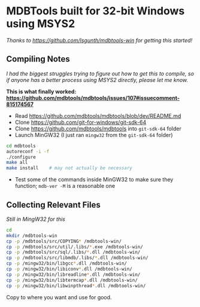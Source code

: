 # MDBTools built for 32-bit Windows using MSYS2

_Thanks to <https://github.com/lsgunth/mdbtools-win> for getting this started!_

## Compiling Notes

_I had the biggest struggles trying to figure out how to get this to compile, so if anyone has a better process using MSYS2 directly, please let me know._

**This is what finally worked: <https://github.com/mdbtools/mdbtools/issues/107#issuecomment-815174567>**

- Read <https://github.com/mdbtools/mdbtools/blob/dev/README.md>
- Clone <https://github.com/git-for-windows/git-sdk-64>
- Clone <https://github.com/mdbtools/mdbtools> into `git-sdk-64` folder
- Launch MinGW32 (I just ran `mingw32` from the `git-sdk-64` folder)

```sh
cd mdbtools
autoreconf -i -f
./configure
make all
make install    # may not actually be necessary
```

- Test some of the commands inside MinGW32 to make sure they function; `mdb-ver -M` is a reasonable one

## Collecting Relevant Files

_Still in MingW32 for this_

```sh
cd
mkdir /mdbtools-win
cp -p /mdbtools/src/COPYING* /mdbtools-win/
cp -p /mdbtools/src/util/.libs/*.exe /mdbtools-win/
cp -p /mdbtools/src/sql/.libs/*.dll /mdbtools-win/
cp -p /mdbtools/src/libmdb/.libs/*.dll /mdbtools-win/
cp -p /mingw32/bin/libgcc*.dll /mdbtools-win/
cp -p /mingw32/bin/libiconv*.dll /mdbtools-win/
cp -p /mingw32/bin/libreadline*.dll /mdbtools-win/
cp -p /mingw32/bin/libtermcap*.dll /mdbtools-win/
cp -p /mingw32/bin/libwinpthread*.dll /mdbtools-win/
```

Copy to where you want and use for good.
